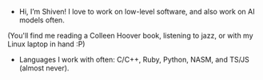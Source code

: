 - Hi, I’m Shiven! I love to work on low-level software, and also work on AI models often.

(You'll find me reading a Colleen Hoover book, listening to jazz, or with my Linux laptop in hand :P)

- Languages I work with often: C/C++, Ruby, Python, NASM, and TS/JS (almost never).

<!---
GreaseCube/GreaseCube is a ✨ special ✨ repository because its `README.md` (this file) appears on your GitHub profile.
You can click the Preview link to take a look at your changes.
--->
